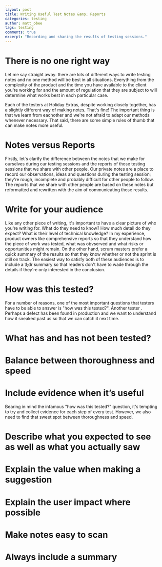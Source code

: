 ```yaml
---
layout: post
title: Writing Useful Test Notes &amp; Reports
categories: testing
author: matt_obee
tags: testing
comments: true
excerpt: "Recording and sharing the results of testing sessions."
---
```


# There is no one right way
Let me say straight away: there are lots of different ways to write testing notes and no one method will be best in all situations. Everything from the complexity of the product and the time you have available to the client you're working for and the amount of regulation that they are subject to will determine what works best in each particular case.

Each of the testers at Holiday Extras, despite working closely together, has a slightly different way of making notes. That's fine! The important thing is that we learn from eachother and we're not afraid to adapt our methods whenever necessary. That said, there are some simple rules of thumb that can make notes more useful.

# Notes versus Reports
Firstly, let's clarify the difference between the notes that we make for ourselves during our testing sessions and the reports of those testing sessions that we share with other people. Our private notes are a place to record our observations, ideas and questions during the testing session; they're rough, incomplete and probably difficult for other people to follow. The reports that we share with other people are based on these notes but reformatted and rewritten with the aim of communicating those results.

# Write for your audience
Like any other piece of writing, it's important to have a clear picture of who you're writing for. What do they need to know? How much detail do they expect? What is their level of technical knowledge? In my experience, product owners like comprehensive reports so that they understand how the piece of work was tested, what was obvserved and what risks or opportunities might remain. On the other hand, scrum masters prefer a quick summary of the results so that they know whether or not the sprint is still on track. The easiest way to satisfy both of these audiences is to include a tl;dr summary so that readers don't have to wade through the details if they're only interested in the conclusion.

# How was this tested?
For a number of reasons, one of the most important questions that testers have to be able to answer is "how was this tested?". Another tester . Perhaps a defect has been found in production and we want to understand how it sneaked past us so that we can catch it next time.

# What has and has not been tested?

# Balance between thoroughness and speed

# Include evidence when it’s useful
Bearing in mind the infamous "how was this tested?" question, it's tempting to try and collect evidence for each step of every test. However, we also need to find that sweet spot between thoroughness and speed.

# Describe what you expected to see as well as what you actually saw

# Explain the value when making a suggestion

# Explain the user impact where possible

# Make notes easy to scan

# Always include a summary
